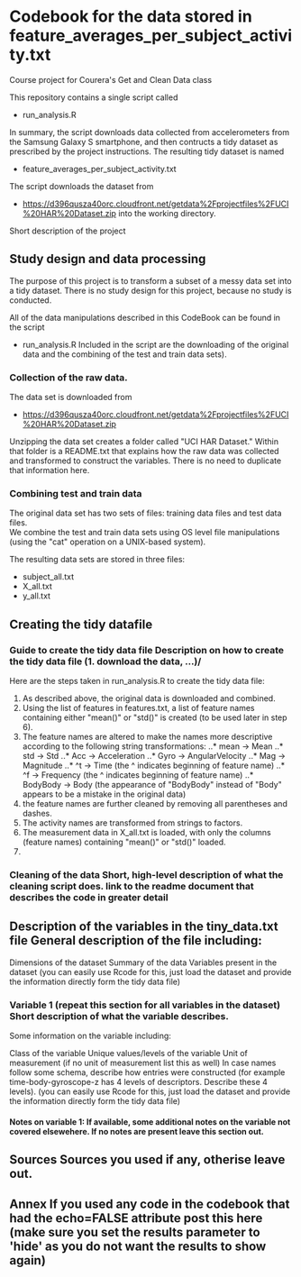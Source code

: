 # Codebook for the data stored in feature_averages_per_subject_activity.txt
Course project for Courera's Get and Clean Data class

This repository contains a single script called
* run_analysis.R

In summary, the script downloads data collected from accelerometers from the Samsung Galaxy S smartphone, and then contructs a tidy dataset as prescribed by the project instructions.  The resulting tidy dataset is named
* feature_averages_per_subject_activity.txt

The script downloads the dataset from 
* https://d396qusza40orc.cloudfront.net/getdata%2Fprojectfiles%2FUCI%20HAR%20Dataset.zip
into the working directory.  

Short description of the project

## Study design and data processing

The purpose of this project is to transform a subset of a messy data set into a tidy dataset.
There is no study design for this project, because no study is conducted.

All of the data manipulations described in this CodeBook can be found in the script
* run_analysis.R
Included in the script are the 
downloading of the original data and the combining of the test and train data sets).

### Collection of the raw data.

The data set is downloaded from
* https://d396qusza40orc.cloudfront.net/getdata%2Fprojectfiles%2FUCI%20HAR%20Dataset.zip

Unzipping the data set creates a folder called "UCI HAR Dataset." 
Within that folder is a README.txt that explains how the raw data was collected and transformed
to construct the variables. There is no need to duplicate that information here.

### Combining test and train data

The original data set has two sets of files: training data files and test data files.  
We combine the test and train data sets using OS level file manipulations (using the "cat" operation on a UNIX-based system). 

The resulting data sets are stored in three files:
* subject_all.txt
* X_all.txt
* y_all.txt

## Creating the tidy datafile

### Guide to create the tidy data file Description on how to create the tidy data file (1. download the data, ...)/

Here are the steps taken in run_analysis.R to create the tidy data file:
1. As described above, the original data is downloaded and combined.
2. Using the list of features in features.txt, a list of feature names containing either "mean()" or "std()" is created (to be used later in step 6).
3. The feature names are altered to make the names more descriptive according to the following string transformations:
..* mean -> Mean
..* std -> Std
..*  Acc -> Acceleration
..*  Gyro -> AngularVelocity
..*  Mag -> Magnitude
..*  ^t -> Time (the ^ indicates beginning of feature name)
..*  ^f -> Frequency (the ^ indicates beginning of feature name)
..* BodyBody -> Body (the appearance of "BodyBody" instead of "Body" appears to be a mistake in the original data)
4. the feature names are further cleaned by removing all parentheses and dashes.
5. The activity names are transformed from strings to factors.
6. The measurement data in X_all.txt is loaded, with only the columns (feature names) containing "mean()" or "std()" loaded.
7. 

### Cleaning of the data Short, high-level description of what the cleaning script does. link to the readme document that describes the code in greater detail

## Description of the variables in the tiny_data.txt file General description of the file including:

Dimensions of the dataset
Summary of the data
Variables present in the dataset
(you can easily use Rcode for this, just load the dataset and provide the information directly form the tidy data file)

### Variable 1 (repeat this section for all variables in the dataset) Short description of what the variable describes.

Some information on the variable including:

Class of the variable
Unique values/levels of the variable
Unit of measurement (if no unit of measurement list this as well)
In case names follow some schema, describe how entries were constructed (for example time-body-gyroscope-z has 4 levels of descriptors. Describe these 4 levels).
(you can easily use Rcode for this, just load the dataset and provide the information directly form the tidy data file)

#### Notes on variable 1: If available, some additional notes on the variable not covered elsewehere. If no notes are present leave this section out.

## Sources Sources you used if any, otherise leave out.

## Annex If you used any code in the codebook that had the echo=FALSE attribute post this here (make sure you set the results parameter to 'hide' as you do not want the results to show again)
